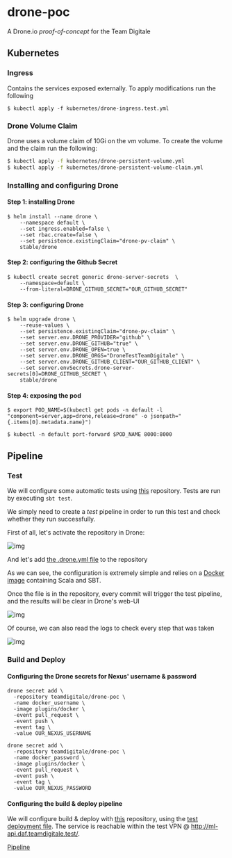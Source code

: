 # drone-poc

A Drone.io *proof-of-concept* for the Team Digitale


## Kubernetes

### Ingress

Contains the services exposed externally. To apply modifications run the following

```
$ kubectl apply -f kubernetes/drone-ingress.test.yml
```

### Drone Volume Claim

Drone uses a volume claim of 10Gi on the vm volume.
To create the volume and the claim run the following:

```bash
$ kubectl apply -f kubernetes/drone-persistent-volume.yml
$ kubectl apply -f kubernetes/drone-persistent-volume-claim.yml
```


### Installing and configuring Drone

#### Step 1: installing Drone
```
$ helm install --name drone \
    --namespace default \
    --set ingress.enabled=false \
    --set rbac.create=false \
    --set persistence.existingClaim="drone-pv-claim" \
    stable/drone
```

#### Step 2: configuring the Github Secret
```
$ kubectl create secret generic drone-server-secrets  \
    --namespace=default \
    --from-literal=DRONE_GITHUB_SECRET="OUR_GITHUB_SECRET"
```

#### Step 3: configuring Drone
```
$ helm upgrade drone \
    --reuse-values \
    --set persistence.existingClaim="drone-pv-claim" \
    --set server.env.DRONE_PROVIDER="github" \
    --set server.env.DRONE_GITHUB="true" \
    --set server.env.DRONE_OPEN=true \
    --set server.env.DRONE_ORGS="DroneTestTeamDigitale" \
    --set server.env.DRONE_GITHUB_CLIENT="OUR_GITHUB_CLIENT" \
    --set server.envSecrets.drone-server-secrets[0]=DRONE_GITHUB_SECRET \
    stable/drone
```

#### Step 4: exposing the pod
```
$ export POD_NAME=$(kubectl get pods -n default -l "component=server,app=drone,release=drone" -o jsonpath="{.items[0].metadata.name}")

$ kubectl -n default port-forward $POD_NAME 8000:8000
```



## Pipeline

### Test

We will configure some automatic tests using [this](https://github.com/teamdigitale/daf-srv-storage) repository. Tests are run by executing `sbt test`. 

We simply need to create a *test* pipeline in order to run this test and check whether they run successfully.

First of all, let's activate the repository in Drone:

![img](https://i.imgur.com/VBvY5UB.png)

And let's add  [the .drone.yml file](test/.drone.yml) to the repository

As we can see, the configuration is extremely simple and relies on a [Docker image](https://hub.docker.com/r/hseeberger/scala-sbt/) containing Scala and SBT.

Once the file is in the repository, every commit will trigger the test pipeline, and the results will be clear in Drone's web-UI

![img](https://i.imgur.com/bIWlCNY.png) 


Of course, we can also read the logs to check every step that was taken

![img](https://i.imgur.com/Opp5jd7.png)



### Build and Deploy

#### Configuring the Drone secrets for Nexus' username & password
```
drone secret add \
  -repository teamdigitale/drone-poc \
  -name docker_username \
  -image plugins/docker \
  -event pull_request \
  -event push \
  -event tag \
  -value OUR_NEXUS_USERNAME
```

```
drone secret add \
  -repository teamdigitale/drone-poc \
  -name docker_password \
  -image plugins/docker \
  -event pull_request \
  -event push \
  -event tag \
  -value OUR_NEXUS_PASSWORD
```

#### Configuring the build & deploy pipeline
We will configure build & deploy with [this](https://github.com/teamdigitale/daf-models/tree/master/outbox-classification/web-api) repository, using the [test deployment file](https://github.com/teamdigitale/daf-models/blob/master/outbox-classification/web-api/kube-deploy-test.yml). The service is reachable within the test VPN @ http://ml-api.daf.teamdigitale.test/.

[Pipeline](build/.drone.yml)